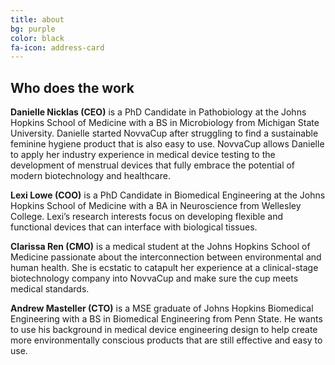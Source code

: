 ```yaml
---
title: about
bg: purple
color: black
fa-icon: address-card
---
```


## Who does the work

**Danielle Nicklas (CEO)** is a PhD Candidate in Pathobiology at the Johns Hopkins School of Medicine with a BS in Microbiology from Michigan State University. Danielle started NovvaCup after struggling to find a sustainable feminine hygiene product that is also easy to use. NovvaCup allows Danielle to apply her industry experience in medical device testing to the development of menstrual devices that fully embrace the potential of modern biotechnology and healthcare.

**Lexi Lowe (COO)** is a PhD Candidate in Biomedical Engineering at the Johns Hopkins School of Medicine with a BA in Neuroscience from Wellesley College. Lexi’s research interests focus on developing flexible and functional devices that can interface with biological tissues.

**Clarissa Ren (CMO)** is a medical student at the Johns Hopkins School of Medicine passionate about the interconnection between environmental and human health. She is ecstatic to catapult her experience at a clinical-stage biotechnology company into NovvaCup and make sure the cup meets medical standards.

**Andrew Masteller (CTO)** is a MSE graduate of Johns Hopkins Biomedical Engineering with a BS in Biomedical Engineering from Penn State. He wants to use his background in medical device engineering design to help create more environmentally conscious products that are still effective and easy to use.
